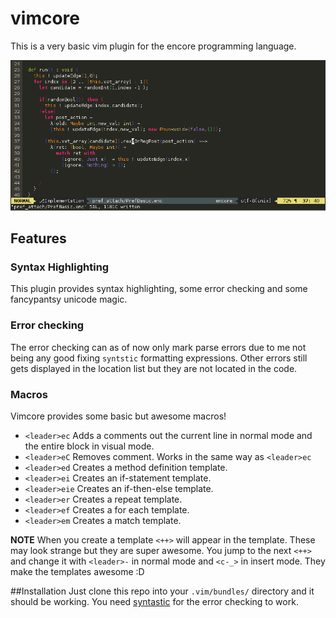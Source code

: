 # vimcore
This is a very basic vim plugin for the encore programming language.

![Example](/example.png)

## Features
### Syntax Highlighting
This plugin provides syntax highlighting, some error checking and some fancypantsy unicode magic.

### Error checking
The error checking can as of now only mark parse errors due to me not being any good
fixing `syntstic` formatting expressions. Other errors still gets displayed in the location 
list but they are not located in the code.

### Macros
Vimcore provides some basic but awesome macros!

- `<leader>ec`    Adds a comments out the current line in normal mode
                  and the entire block in visual mode.
- `<leader>eC`    Removes comment. Works in the same way as `<leader>ec`
- `<leader>ed`    Creates a method definition template.
- `<leader>ei`    Creates an if-statement template.
- `<leader>eie`   Creates an if-then-else template.
- `<leader>er`    Creates a repeat template.
- `<leader>ef`    Creates a for each template.
- `<leader>em`    Creates a match template.

**NOTE**
When you create a template `<++>` will appear in the template. These
may look strange but they are super awesome. You jump to the next `<++>` and change
it with `<leader>-` in normal mode and `<c-_>` in insert mode.
They make the templates awesome :D

##Installation
Just clone this repo into your `.vim/bundles/` directory and it should be working.
You need [syntastic](https://github.com/scrooloose/syntastic) for the error checking to work.


